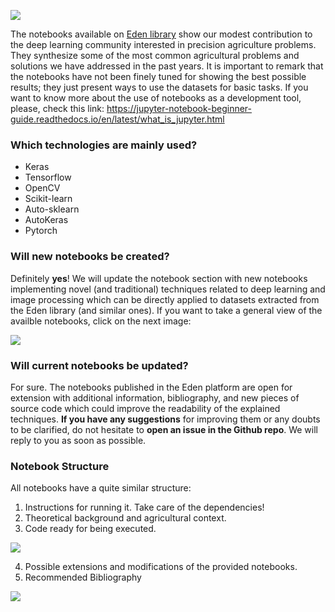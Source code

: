 [<img src="https://user-images.githubusercontent.com/79705081/109483674-d3eea600-7a7f-11eb-9a25-58c50da4cde9.png">](http://edenlibrary.ai/)

The notebooks available on <a href="https://edenlibrary.ai">Eden library</a> show our modest contribution to the deep learning community interested in precision agriculture problems. They synthesize some of the most common agricultural problems and solutions we have addressed in the past years. It is important to remark that the notebooks have not been finely tuned for showing the best possible results; they just present ways to use the datasets for basic tasks. If you want to know more about the use of notebooks as a development tool, please, check this link: https://jupyter-notebook-beginner-guide.readthedocs.io/en/latest/what_is_jupyter.html

### Which technologies are mainly used?
* Keras
* Tensorflow
* OpenCV
* Scikit-learn
* Auto-sklearn
* AutoKeras
* Pytorch

### Will new notebooks be created?
Definitely **yes**! We will update the notebook section with new notebooks implementing novel (and traditional) techniques related to deep learning  and image processing which can be directly applied to datasets extracted from the Eden library (and similar ones). If you want to take a general view of the availble notebooks, click on the next image:

[<img src="https://user-images.githubusercontent.com/79705081/109484477-c8e84580-7a80-11eb-9f82-184a91b7420c.png">](http://edenlibrary.ai/notebooks)

### Will current notebooks be updated?
For sure. The notebooks published in the Eden platform are open for extension with additional information, bibliography, and new pieces of source code which could improve the readability of the explained techniques. **If you have any suggestions** for improving them or any doubts to be clarified, do not hesitate to **open an issue in the Github repo**. We will reply to you as soon as possible.

### Notebook Structure
All notebooks have a quite similar structure:
1. Instructions for running it. Take care of the dependencies!
2. Theoretical background and agricultural context.
3. Code ready for being executed.
<img src="https://user-images.githubusercontent.com/79705081/109484495-cb4a9f80-7a80-11eb-8a14-b2b96bb98059.png">

4. Possible extensions and modifications of the provided notebooks.
5. Recommended Bibliography
<img src="https://user-images.githubusercontent.com/79705081/109484490-cab20900-7a80-11eb-879a-c9977e4aec75.png">

